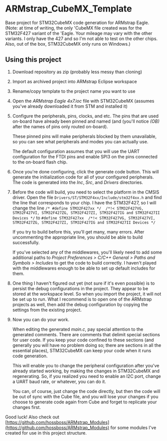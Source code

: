 # ARMstrap_CubeMX_Template
Base project for STM32CubeMX code generation for ARMstrap Eagle.
(Note: at time of writing, the only 'CubeMX file created was for
the STM32F427 variant of the 'Eagle. Your mileage may vary with
the other variants. I only have the 427 and so I'm not able to 
test on the other chips. Also, out of the box, STM32CubeMX only
runs on Windows.)

## Using this project
1. Download repository as zip (probably less messy than cloning)
2. Import as archived project into ARMstrap Eclipse workspace
3. Rename/copy template to the project name you want to use
4. Open the *ARMstrap Eagle 4x7.ioc* file with STM32CubeMX
   (assumes you've already downloaded it from STM and installed it)
5. Configure the peripherals, pins, clocks, and etc. The pins
   that are used on-board have already been pinned and named (and
   (you'll notice *(OB)* after the names of pins only routed
   on-board).

   These pinned pins will make peripherals blocked by them
   unavailable, so you can see what peripherals and modes you
   can actually use.

   The default configuration assumes that you
   will use the UART configuration for the FTDI pins and enable
   SPI3 on the pins connected to the on-board flash chip.
6. Once you're done configuring, click the generate code button.
   This will generate the initialization code for all of your
   configured peripherals. The code is generated into the *Inc*,
   *Src*, and *Drivers* directories.
7. Before the code will build, you need to select the platform
   in the CMSIS driver. Open the file `Drivers/ST/STM32F4xx/Include/stm32f4xx.h`
   and find the line that corresponds to your chip. I have the
   STM32F427, so I will change the line
   `/* #define STM32F427xx */  /*!< STM32F427VG, STM32F427VI, STM32F427ZG, STM32F427ZI, STM32F427IG and STM32F427II Devices */`
   to
   `#define STM32F427xx  /*!< STM32F427VG, STM32F427VI, STM32F427ZG, STM32F427ZI, STM32F427IG and STM32F427II Devices */`

   If you try to build before this, you'll get many, many errors.
   After uncommenting the appropriate line, you should be able
   to build successfully.

   If you've selected any of the middlewares, you'll likely need
   to add some additional paths to *Project Preferences > C/C++ General > Paths and Symbols > Includes*
   to get the code to build correctly. I haven't played with
   the middlewares enough to be able to set up default includes
   for them.
8. One thing I haven't figured out yet (not sure if it's even 
   possible) is to persist the debug configurations in the project. 
   They appear to be stored at the workspace level. So when you 
   import the project, it will not be set up to run. What I 
   recommend is to open one of the ARMstrap projects as well, then
   add the debug configuration by copying the settings from the
   existing project. 
9. Now you can do your work. 

   When editing the generated *main.c*,
   pay special attention to the generated comments. There are
   comments that delimit special sections for user code. If you
   keep your code confined to these sections (and generally you
   will have no problem doing so; there are sections in all the
   essential places), STM32CubeMX can keep your code when it runs
   code generation. 

   This will enable you to change the peripheral
   configuration after you've already started working, by making
   the changes in STM32CubeMX and regenerating. So, if you
   realized you need to enable an I2C port, change a UART baud
   rate, or whatever, you can do it.

   You can, of course, just change the code directly, but then
   the code will be out of sync with the Cube file, and you will
   lose your changes if you choose to generate code again from
   Cube and forget to replicate your changes first.

Good luck! Also check out [https://github.com/hossboss/ARMstrap_Modules](https://github.com/hossboss/ARMstrap_Modules)
for some modules I've created for use in this project structure.
